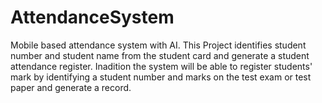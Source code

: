 # AttendanceSystem
Mobile based attendance system with AI. This Project  identifies student number and student name
from the student card and generate a student attendance register. Inadition the system will be able to register
students' mark by identifying a student number and marks on the test exam or test paper and generate a record.
